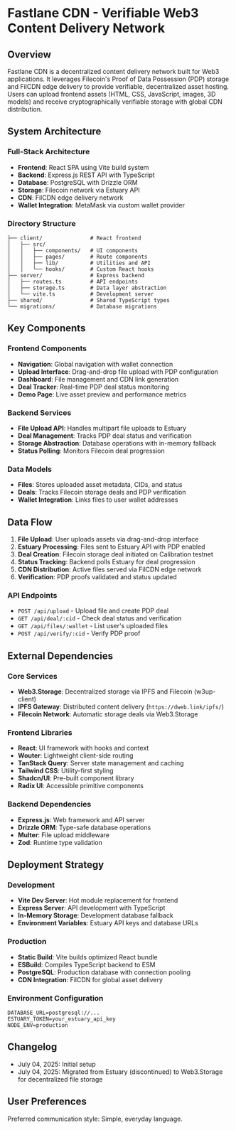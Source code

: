 # Fastlane CDN - Verifiable Web3 Content Delivery Network

## Overview

Fastlane CDN is a decentralized content delivery network built for Web3 applications. It leverages Filecoin's Proof of Data Possession (PDP) storage and FilCDN edge delivery to provide verifiable, decentralized asset hosting. Users can upload frontend assets (HTML, CSS, JavaScript, images, 3D models) and receive cryptographically verifiable storage with global CDN distribution.

## System Architecture

### Full-Stack Architecture
- **Frontend**: React SPA using Vite build system
- **Backend**: Express.js REST API with TypeScript
- **Database**: PostgreSQL with Drizzle ORM
- **Storage**: Filecoin network via Estuary API
- **CDN**: FilCDN edge delivery network
- **Wallet Integration**: MetaMask via custom wallet provider

### Directory Structure
```
├── client/               # React frontend
│   ├── src/
│   │   ├── components/   # UI components
│   │   ├── pages/        # Route components
│   │   ├── lib/          # Utilities and API
│   │   └── hooks/        # Custom React hooks
├── server/               # Express backend
│   ├── routes.ts         # API endpoints
│   ├── storage.ts        # Data layer abstraction
│   └── vite.ts           # Development server
├── shared/               # Shared TypeScript types
└── migrations/           # Database migrations
```

## Key Components

### Frontend Components
- **Navigation**: Global navigation with wallet connection
- **Upload Interface**: Drag-and-drop file upload with PDP configuration
- **Dashboard**: File management and CDN link generation
- **Deal Tracker**: Real-time PDP deal status monitoring
- **Demo Page**: Live asset preview and performance metrics

### Backend Services
- **File Upload API**: Handles multipart file uploads to Estuary
- **Deal Management**: Tracks PDP deal status and verification
- **Storage Abstraction**: Database operations with in-memory fallback
- **Status Polling**: Monitors Filecoin deal progression

### Data Models
- **Files**: Stores uploaded asset metadata, CIDs, and status
- **Deals**: Tracks Filecoin storage deals and PDP verification
- **Wallet Integration**: Links files to user wallet addresses

## Data Flow

1. **File Upload**: User uploads assets via drag-and-drop interface
2. **Estuary Processing**: Files sent to Estuary API with PDP enabled
3. **Deal Creation**: Filecoin storage deal initiated on Calibration testnet
4. **Status Tracking**: Backend polls Estuary for deal progression
5. **CDN Distribution**: Active files served via FilCDN edge network
6. **Verification**: PDP proofs validated and status updated

### API Endpoints
- `POST /api/upload` - Upload file and create PDP deal
- `GET /api/deal/:cid` - Check deal status and verification
- `GET /api/files/:wallet` - List user's uploaded files
- `POST /api/verify/:cid` - Verify PDP proof

## External Dependencies

### Core Services
- **Web3.Storage**: Decentralized storage via IPFS and Filecoin (w3up-client)
- **IPFS Gateway**: Distributed content delivery (`https://dweb.link/ipfs/`)
- **Filecoin Network**: Automatic storage deals via Web3.Storage

### Frontend Libraries
- **React**: UI framework with hooks and context
- **Wouter**: Lightweight client-side routing
- **TanStack Query**: Server state management and caching
- **Tailwind CSS**: Utility-first styling
- **Shadcn/UI**: Pre-built component library
- **Radix UI**: Accessible primitive components

### Backend Dependencies
- **Express.js**: Web framework and API server
- **Drizzle ORM**: Type-safe database operations
- **Multer**: File upload middleware
- **Zod**: Runtime type validation

## Deployment Strategy

### Development
- **Vite Dev Server**: Hot module replacement for frontend
- **Express Server**: API development with TypeScript
- **In-Memory Storage**: Development database fallback
- **Environment Variables**: Estuary API keys and database URLs

### Production
- **Static Build**: Vite builds optimized React bundle
- **ESBuild**: Compiles TypeScript backend to ESM
- **PostgreSQL**: Production database with connection pooling
- **CDN Integration**: FilCDN for global asset delivery

### Environment Configuration
```
DATABASE_URL=postgresql://...
ESTUARY_TOKEN=your_estuary_api_key
NODE_ENV=production
```

## Changelog
- July 04, 2025: Initial setup
- July 04, 2025: Migrated from Estuary (discontinued) to Web3.Storage for decentralized file storage

## User Preferences
Preferred communication style: Simple, everyday language.